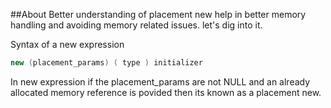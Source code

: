 ##About
Better understanding of placement new help in better memory handling and avoiding memory related issues. let's dig into it.


Syntax of a new expression
```cpp
new (placement_params) ( type ) initializer
```

In new expression if the placement_params are not NULL and an already allocated memory reference is povided then its known as a placement new.

